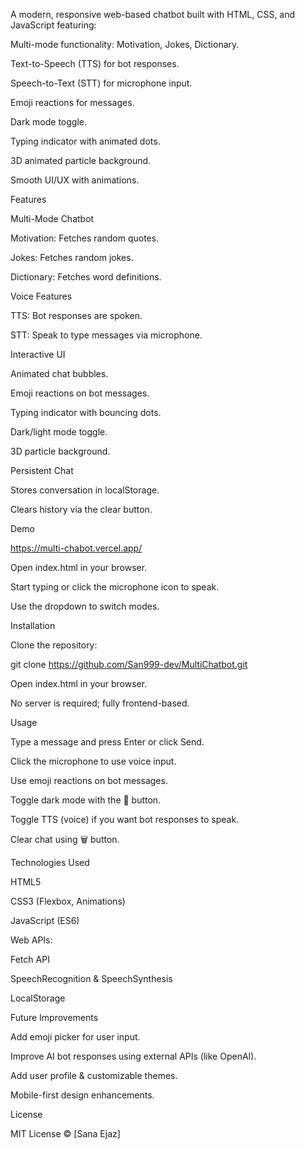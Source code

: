 A modern, responsive web-based chatbot built with HTML, CSS, and JavaScript featuring:

Multi-mode functionality: Motivation, Jokes, Dictionary.

Text-to-Speech (TTS) for bot responses.

Speech-to-Text (STT) for microphone input.

Emoji reactions for messages.

Dark mode toggle.

Typing indicator with animated dots.

3D animated particle background.

Smooth UI/UX with animations.

Features

Multi-Mode Chatbot

Motivation: Fetches random quotes.

Jokes: Fetches random jokes.

Dictionary: Fetches word definitions.

Voice Features

TTS: Bot responses are spoken.

STT: Speak to type messages via microphone.

Interactive UI

Animated chat bubbles.

Emoji reactions on bot messages.

Typing indicator with bouncing dots.

Dark/light mode toggle.

3D particle background.

Persistent Chat

Stores conversation in localStorage.

Clears history via the clear button.

Demo

https://multi-chabot.vercel.app/

Open index.html in your browser.

Start typing or click the microphone icon to speak.

Use the dropdown to switch modes.

Installation

Clone the repository:

git clone https://github.com/San999-dev/MultiChatbot.git


Open index.html in your browser.

No server is required; fully frontend-based.

Usage

Type a message and press Enter or click Send.

Click the microphone to use voice input.

Use emoji reactions on bot messages.

Toggle dark mode with the 🌙 button.

Toggle TTS (voice) if you want bot responses to speak.

Clear chat using 🗑 button.

Technologies Used

HTML5

CSS3 (Flexbox, Animations)

JavaScript (ES6)

Web APIs:

Fetch API

SpeechRecognition & SpeechSynthesis

LocalStorage

Future Improvements

Add emoji picker for user input.

Improve AI bot responses using external APIs (like OpenAI).

Add user profile & customizable themes.

Mobile-first design enhancements.

License

MIT License © [Sana Ejaz]
